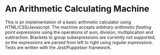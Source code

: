 # An Arithmetic Calculating Machine

This is an implementation of a basic arithmetic calculator using HTML/CSS/Javascript. The machine accepts _arbitrary arithmetic floating point expressions_ using the operations of sum, division, multiplication and subtraction. Brackets to group subexpressions are currently not supported, so the expressions are parsed from left to right using _regular expressions_. Tests are written with the _Jest/Puppeteer_ framework.
